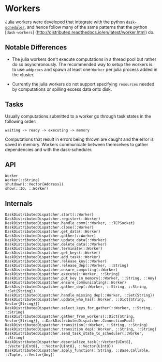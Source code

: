 # Workers

Julia workers were developed that integrate with the python [`dask-scheduler`](http://distributed.readthedocs.io/en/latest/setup.html), and hence follow many of the same patterns that the python [`dask-workers`] (http://distributed.readthedocs.io/en/latest/worker.html) do.


## Notable Differences

* The julia workers don't execute computations in a thread pool but rather do so asynchronously. The recommended way to setup the workers is to use `addprocs` and spawn at least one `Worker` per julia process added in the cluster.

* Currently the julia workers do not support specifying `resources` needed by computations or spilling excess data onto disk.


## Tasks 

Usually computations submitted to a worker go through task states in the following order:

    waiting -> ready -> executing -> memory

Computations that result in errors being thrown are caught and the error is saved in memory.
Workers communicate between themselves to gather dependencies and with the dask-scheduler.


## API

```@docs
Worker
Worker(::String)
shutdown(::Vector{Address})
show(::IO, ::Worker)
```

## Internals

```@docs
DaskDistributedDispatcher.start(::Worker)
DaskDistributedDispatcher.register(::Worker)
DaskDistributedDispatcher.handle_comm(::Worker, ::TCPSocket)
DaskDistributedDispatcher.close(::Worker)
DaskDistributedDispatcher.get_data(::Worker)
DaskDistributedDispatcher.gather(::Worker)
DaskDistributedDispatcher.update_data(::Worker)
DaskDistributedDispatcher.delete_data(::Worker)
DaskDistributedDispatcher.terminate(::Worker)
DaskDistributedDispatcher.get_keys(::Worker)
DaskDistributedDispatcher.add_task(::Worker)
DaskDistributedDispatcher.release_key(::Worker)
DaskDistributedDispatcher.release_dep(::Worker, ::String)
DaskDistributedDispatcher.ensure_computing(::Worker)
DaskDistributedDispatcher.execute(::Worker, ::String)
DaskDistributedDispatcher.put_key_in_memory(::Worker, ::String, ::Any)
DaskDistributedDispatcher.ensure_communicating(::Worker)
DaskDistributedDispatcher.gather_dep(::Worker, ::String, ::String, ::Set{String})
DaskDistributedDispatcher.handle_missing_dep(::Worker, ::Set{String})
DaskDistributedDispatcher.update_who_has(::Worker, ::Dict{String, Vector{String}})
DaskDistributedDispatcher.select_keys_for_gather(::Worker, ::String, ::String)
DaskDistributedDispatcher.gather_from_workers(::Dict{String, Vector{String}}, ::DaskDistributedDispatcher.ConnectionPool)
DaskDistributedDispatcher.transition(::Worker, ::String, ::String)
DaskDistributedDispatcher.transition_dep(::Worker, ::String, ::String)
DaskDistributedDispatcher.send_task_state_to_scheduler(::Worker, ::String)
DaskDistributedDispatcher.deserialize_task(::Vector{UInt8}, ::Vector{UInt8}, ::Vector{UInt8}, ::Vector{UInt8})
DaskDistributedDispatcher.apply_function(::String, ::Base.Callable, ::Tuple, ::Vector{Any})
```

